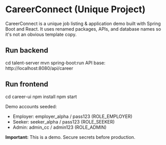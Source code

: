 # CareerConnect (Unique Project)

CareerConnect is a unique job listing & application demo built with Spring Boot and React.
It uses renamed packages, APIs, and database names so it's not an obvious template copy.

## Run backend
cd talent-server
mvn spring-boot:run
API base: http://localhost:8080/api/career

## Run frontend
cd career-ui
npm install
npm start

Demo accounts seeded:
- Employer: employer_alpha / pass123  (ROLE_EMPLOYER)
- Seeker: seeker_alpha / pass123    (ROLE_SEEKER)
- Admin: admin_cc / admin123        (ROLE_ADMIN)

**Important:** This is a demo. Secure secrets before production.
